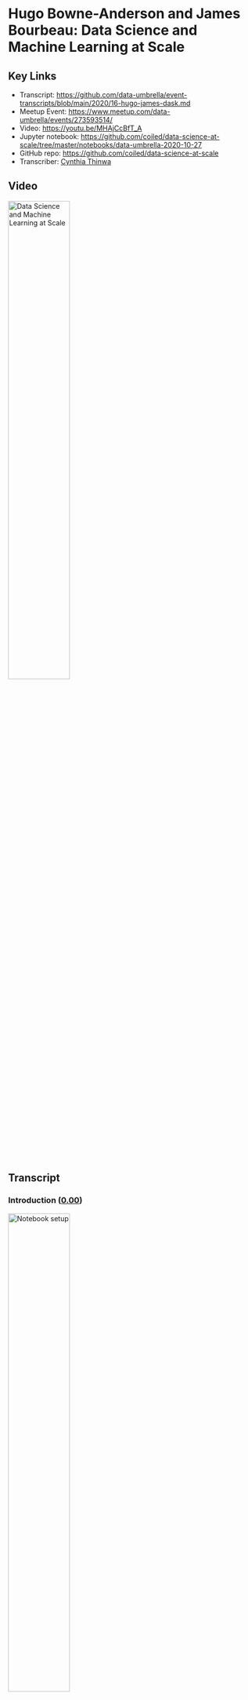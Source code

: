 # Hugo Bowne-Anderson and James Bourbeau:  Data Science and Machine Learning at Scale

## Key Links
- Transcript:  https://github.com/data-umbrella/event-transcripts/blob/main/2020/16-hugo-james-dask.md
- Meetup Event:  https://www.meetup.com/data-umbrella/events/273593514/
- Video:   https://youtu.be/MHAjCcBfT_A
- Jupyter notebook:  https://github.com/coiled/data-science-at-scale/tree/master/notebooks/data-umbrella-2020-10-27
- GitHub repo:  https://github.com/coiled/data-science-at-scale
- Transcriber:  <a href='https://github.com/'>Cynthia Thinwa</a>

## Video

<a href="http://www.youtube.com/watch?feature=player_embedded&v=MHAjCcBfT_A" target="_blank">
  <img src="http://img.youtube.com/vi/MHAjCcBfT_A/0.jpg"
       alt="Data Science and Machine Learning at Scale" width="50%" /></a>

## Transcript

### Introduction (<a href='https://youtu.be/MHAjCcBfT_A'>0.00</a>)

<a href="https://youtu.be/MHAjCcBfT_A?t=1">
  <img src="https://github.com/CeeThinwa/event-transcripts/blob/patch-1/images/v16/v16t0.00.JPG"
       alt="Notebook setup" width="50%" /></a>

**Reshama**:

Okay - hello and welcome to Data Umbrella's webinar for October; so I'm just going to go over the agenda, I'm going to do a brief introduction then there will be the workshop by Hugo and James and you can ask questions along the way in the chat or - actually the best place to ask questions is the Q&A and there's an option to upvote as well. So yeah; asking the Q&A - if you happen to post it on the chat by mistake I can also transfer it over to Q&A so that would be fine too and this webinar is being recorded.

Briefly about me: I am a statistician and data scientist and I am the founder of Data Umbrella; I am on a lot of platforms as @reshamas so feel free to follow me on Twitter and LinkedIn. We have a code of conduct; we're dedicated to providing a harassment-free experience for everyone; thank you for helping to make this a welcoming, friendly professional community for all and this code of conduct applies to the chat as well. So our mission is to provide an inclusive community for underrepresented persons in data science and we are an all-volunteer-run organization.

You can support Data Umbrella by doing the following things: you can follow our code of conduct and keep our community a place where everybody wants to keep coming to, you can donate to our open collective and that helps to pay meet-up dues and other operational costs and you can check out this link here on GitHub - we have this new initiative where all the videos are being transcribed and... so it's to make them more accessible - so we take the YouTube videos and we put the raw there and so we've had a number of volunteers help us transcribe it; so feel free to check out this link and maybe if you do this video, maybe the two speakers will follow you on Twitter; I can't promise anything but it's possible.

Data Umbrella has a job board and it's at jobs.dataumbrella.org and once this gets started I'll put some links in the chat. The job that we are highlighting today is the machine learning engineer job by Development Seed and Development Seed is based in Washington DC and Lisbon, Portugal and they do - I'm going to go to the next slide - what they do is they're doing social good work and so they're doing for instance, mapping elections from Afghanistan to the U.S, analyzing public health and economic data from Palestine to Illinois and leading the strategy and development behind data for World Bank and some other organizations and I will share a link to their job posting in the chat as well as soon as I finish this brief introduction.

Check out our website for resources - there's a lot of resources on learning Python and R, also for contributing to open source, also for guides on accessibility and responsibility and allyship. We have a monthly newsletter that goes out towards the end of the month and it has information on our upcoming events - we have two great events coming up in November and December on open source so subscribe to our newsletter to be in the know. We are on all social media platforms as Data Umbrella; Meetup is the best place to join to find out about upcoming events, our website has resources, follow us on Twitter, we also share a lot of information on LinkedIn, and if you want to subscribe to our YouTube channel we record all of our talks and post them there within about a week of the talk so it's a good way to get information.

Okay and now we are ready to get started. So I will hand it over to - put myself on mute - and I will hand it over to Hugo and James and let you take over.

**Hugo:**

Thank you all for joining I just want to thank Reshama, Christina and and everyone else who tire - all the tireless effort that - that goes into putting these meet-ups and these online sessions together. I think one thing I want to say is actually the last in-person workshop I gave - either at the end of February or early March was Data Umbrella's inaugural tutorial and meetup if I recall correctly - on Bayesian thinking and hacker statistics and simulation and that type of stuff, so it's just wonderful to be back particularly with my colleague and friend James. We're building really cool distributed data science products at Coiled - we'll say a bit about that but we'll do some introductions in a bit.

### How to access and set up notebooks used in the webinar (<a href='https://youtu.be/MHAjCcBfT_A?t=300'>05:00</a>)

<a href="https://youtu.be/MHAjCcBfT_A?t=300">
  <img src="https://github.com/CeeThinwa/event-transcripts/blob/patch-1/images/v16/v16t05.00.JPG"
       alt="Notebook setup" width="50%" /></a>
       
**Hugo:**

I just wanted to get you all accustomed to - it was February, thank you Reshama. We're working with Jupyter notebooks in a GitHub repository - the repository is pinned to the top of the chat. This is what it looks like (scrolling down the repository homepage) - these are all the files; this is the file system.

Now we use something called Binder which is a project, out of and related to Project - Project Jupyter which provides infrastructure to run notebooks without any local installs. So there are two ways you can you can code along on this tutorial; the first is - and i won't get you to do this yet - is to launch Binder. The reason I won't get you to do that yet is because once you launch it we have 10 minutes to start coding or the Binder session times out - I've been burnt by that before, actually several times - I'm surprised I even remembered it this time. The other thing you can do is install everything locally by cloning the repository, downloading Anaconda, creating a Conda environment - if you haven't done that, I suggest you do not do that now - and you launch - launch the Binder. James is going to start by telling us a few things about about Dask and distributed computing in general.

My question for you James is: if we get people to launch this now, will we get to execute a cell - code cell in 10 minutes?

**James:**

I would... let's hold off for now maybe..

**Hugo:**

Yep.

**James:**

Maybe I'll indicate when we should launch Binder.

**Hugo:**

Okay, fantastic.

**James:**

Cool um and just for reference -

**Hugo:**

So -

**James:**

What I'm looking at right now is the GitHub repository on your browser...

**Hugo:**

Yes.

**James:**

Okay.

**Hugo:**
Exactly. So I will not launch Binder now - I will not get you to now... I've - I'm doing this locally... (highlights notebook located in `localhost` onscreen) and we see that I'm in notebook zero, and if you want to actually have a look at this notebook before launching Binder, it's in the (highlights notebook location in GitHub onscreen) *Notebooks Data Umbrella...* subdirectory  (clicks notebook location in GitHub onscreen) and it's (highlights notebook location in GitHub onscreen) notebook zero and we're going to hopefully make it through the overview then (highlights notebook location in GitHub onscreen) chatting about Dask - Dask *delayed* and - and (highlights notebook location onscreen) *dataframe* and (highlights notebook location onscreen) *machine learning*.

Great so we have... Hashim has said you could open in VS Code as well; you could - I mean, that would require all your local installs and that type of stuff as well but we're to introduce me and James; we work at Coiled where we build products for distributed computing infrastructure. As we'll see one of the big problems with like bursting to the cloud is all the like Kubernetes, AWS, Docker stuff, so we build a one-click host of deployments for Dask but for data science and machine learning in general. James maintains Dask along with Matt - Matt Rocklin who created Dask with a team - people who were working with Continuum, Anaconda at the time - and James is a software engineer at Coiled and I run Data science evangelism, Marketing, work on a bunch of product stuff as well, wear a bunch of different hats occasionally; there are many ways to think about distributed compute and how to do it in Python. We're going to present - hey James, you're muted -

**James:**

I'm taking it I went away based on what I see in the chat...

**Hugo:**

You did, you did but now we're back; I've introduced you, I've introduced me, I've mentioned that there are many ways to do distributed compute in the Python ecosystem and we'll be
chatting about one called Dask and maybe I'll pass to you in a second but I'll say one thing that I really like about - my background isn't in distributed compute my background's in
Pythonic data science. When thinking about bursting to larger data sets and larger models, there are a variety of options. The thing that took me, attracted me to Dask - originally.
I saw Cameron's note  "The ghosts in the machine aren't playing nice tonight I think that ain't that the truth" - is that Dask plays so nicely with the entire Py data ecosystem so as we'll see if you want to write Dask code for dataframes - Dask DataFrames - it really mimics your Pandas code; same with Numpy, same with Scikit-learn - okay? And the other thing is Dask essentially runs the Python code under the hood so your mental model of what's happening is - actually corresponds to the code being executed. Okay.. now I'd like to pass over to James but it looks like he's disappeared again -

**James:**

I'm still here if you can hear me, I've just turned my camera off.

**Hugo:**

Oh yeah! Okay great.

**James:**

I'm gonna turn my camera... hopefully that will help, yeah -

**Hugo:**

And I might do, do the same for bandwidth, bandwidth issues so if you want to jump in and talk about Dask at a high level, I'm sharing my screen and we can scroll through (scrolls through notebook located at `localhost`).

### An overview of Dask (<a href='https://youtu.be/MHAjCcBfT_A?t=590'>09:50</a>)

<a href="https://youtu.be/MHAjCcBfT_A?t=590">
  <img src="https://github.com/CeeThinwa/event-transcripts/blob/patch-1/images/v16/v16t09.50.JPG"
       alt="Notebook setup" width="50%" /></a>

**James:**

Yeah that sounds great. So that's sort of - a nutshell - you can think of it as being composed of two main... well, components.

<a href="https://youtu.be/MHAjCcBfT_A?t=610">
  <img src="https://github.com/CeeThinwa/event-transcripts/blob/patch-1/images/v16/v16t10.10.JPG"
       alt="Dask components" width="50%" /></a>

The first we call collections; these are the user interfaces that you use to actually construct a computation you would like to compute in parallel or on distributed hardware. There are a few different interfaces that Dask implements... for instance, there's Dask Array for doing nd array computations, there's Dask DataFrame for working with tabular data... you can think of those as like - Dask Array as a parallel version of Numpy, Dask DataFrame as a parallel version of Pandas and so on. There are also a couple other interfaces that we'll be talking about; Dask delayed for instance - we'll talk about that today - we'll also talk about the Futures API; those are sort of for lower level custom algorithms, in sort of paralyzing existing - existing code. The main takeaway is that there are several sort of familiar APIs that Dask implements and that we'll use today to actually construct your computation. So that's the first part of Dask - it is these Dask collections - you then take these collections, set up your steps for your computation and then pass them off to the second component which are Dask schedulers and these will actually go through and execute your computation potentially in parallel. There are two flavors of schedulers that Dask offers. The first - is a - are called single machine schedulers and these just take advantage of your local hardware they will spin up a a local thread or process pool and start submitting tasks in your computation to to be executed in parallel either on multiple threads or multiple processes. There's also a distributed scheduler - or maybe a better term for... would actually be called the advanced scheduler because it works well on a single machine but it also scales out to multiple machines, so for instance as you'll see later we will actually spin up a  distributed scheduler that has workers on remote machines on AWS so you can actually scale out beyond your local resources like say what's on your laptop.

(Scrolls through notebook located at `localhost`) Kind of scrolling down then to the image of the cluster we can see the main components of the distributed scheduler -

**Hugo:**

And James, I might get people to spin up the Binder now because we're going to execute codes-

**James:**

Yeah... now is a good point. Yep -

**Hugo:**

So just - here's a quick break point before you know... a teaser for schedulers and what's happening there. I'll ask you to - in the repository there's also the link to the binder; click on launch binder (right-clicks the link), i'm going to open it in a new tab and what this will create is an environment in which you can just execute the code in - in the notebooks okay... (displays the opened tab at *mybinder.org* where `coiled/data-science-at-scale/master` repository is loading) so hopefully by the time we've gotten - gone through this section, this will be ready to start executing code. So if everyone wants to do that - to code along... otherwise just watch - or if you're running things locally, also cool; thanks James.

#### An illustration of a distributed scheduler (<a href='https://youtu.be/MHAjCcBfT_A?t=780'>13:00</a>)

<a href="https://youtu.be/MHAjCcBfT_A?t=780">
  <img src="https://github.com/CeeThinwa/event-transcripts/blob/patch-1/images/v16/v16t13.04.JPG"
       alt="Scheduler" width="50%" /></a>

**James:**

Yeah, yeah no problem, thank you. So - so yeah, looking at the image for the distributed scheduler; we're not gonna have time to go into the... a lot of detail about the distributed scheduler in this workshop so - but we do want to provide at least a high level overview of the, the different parts and components of the distributed scheduler.

So the first part I want to talk about is in the diagram what's labeled as a client. So this is the user facing entry point to a cluster; so um wherever you are running your python session... that could be in a jupiter lab session - like we are here, that could be in a python script somewhere... you will create and instantiate a client object that connects to the second component which is the Dask scheduler.

So each Dask cluster has a single scheduler in it that sort of keeps track of all of the state - for all of the - the state of your cluster and all the tasks you'd like to compute; so from your client you might start submitting tasks to the cluster... the scheduler will receive those tasks and compute things like all the dependencies needed for that task like say you're implementing - you say you want to compute Task C, but that actually requires first you have to compute Task B and Task A - like there are some dependency structures there; it'll compute those dependencies as well as keep track of them. It'll also communicate with all the workers to understand what worker is working on which task and as space frees up on the workers it will start farming out new tasks to compute to the workers.

So in this particular diagram there are three Dask distributed workers here; however, you can have as you can have thousands of workers if you'd like. So the workers are the things that actually compute the tasks. They also store the results of your tasks and then serve them back to you in the client. The scheduler basically manages all the state needed to perform the computations and you submit tasks from the client. So that's sort of a quick whirlwind tour of the different components for the distributed scheduler and at this point I think it'd be great to actually see - see some of this in action... Hugo, would you like to take over?

### Dask in action (<a href='https://youtu.be/MHAjCcBfT_A?t=915'>15:14</a>)

<a href="https://youtu.be/MHAjCcBfT_A?t=915">
  <img src="https://github.com/CeeThinwa/event-transcripts/blob/patch-1/images/v16/v16t15.23.JPG"
       alt="Dask in action" width="50%" /></a>

**Hugo:**

Absolutely. Thank you for that wonderful introduction to Dask and and the schedulers in particular and we are going to see that with Dask in action. I'll just note that this tab in which I launched the binder, is up and running - if you're going to execute code here, click on *notebooks*, click on *data umbrella* and then go to the *overview* notebook and you can drag around (drags one of the three dashboards displayed). We'll see the utility of these - these dashboards in a second but you can, you know drag your stuff around to - to make - you know, however you want to - want to structure it and then you can execute code in here. I'm not going to do that,  I'm going to do this locally at the moment (opens notebook at `localhost`); but just to see Dask in action to begin with, I'm going to - I'm actually going to restart kernel and clear my outputs - so I'm going to import from Dask distributed, the client, the - sorry the other thing I wanted to mention is we made a decision around content for this. We do have a notebook that we - we love to teach on schedulers but we decided to switch it out for machine learning for this workshop in particular; we are teaching a similar although distinct workshop at Py Data Global so we may see some of you there in which we'll be going more in depth into schedulers as well, so if you want to check that out definitely do so. We instantiate the client which as James mentioned is kind of what we work with as the user to submit our code. So that will take - take a few seconds... okay it's got a port in use so it's going - going elsewhere. What I'll just first get you to notice is that it tells us where our dashboard is - and we'll see those tools in a second - tells us about our cluster that we have four workers, eight cores, between eight and nine gigs(gigabytes) of - of RAM... okay?

Now this is something I really love about Dask, all the diagnostic tools - if I click on the little Dask thing here (clicks on the Dask icon in the leftmost panel) and (navigates to the binder) we've modified the binder so that - that exists there as well. We can see (clicks on the Dask icon) - i'll hit search (clicks on search icon within the pop-up menu from the Dask icon) and it should - (search result displays the same port as the port that is the output from the scheduler on the notebook) that now corresponds to the - the scheduler. Now i want to look at the task stream (clicks on the `TASK STREAM` button within the pop-up menu from the Dask icon, placing the Dask Task Stream dashboard to the right) which will tell us in real time what's happening; i also want to look at the (clicks on the `CLUSTER MAP` button within the pop-up menu from the Dask icon, placing the Dask Cluster Map dashboard just below the Dask Task Stream dashboard that is positioned to the right) cluster map. So we see here - this is already really cool - we've got all of our workers around here (moves cursor around a small dashboard below the Dask icon pop-up menu) and our scheduler - scheduler there and when we start doing some compute we'll actually see information flowing between these... and the other thing maybe... I'll yeah... I'll include a little progress (clicks on the `PROGRESS` button within the pop-up menu from the Dask icon, placing the Dask Progress dashboard to the right of the Dask Cluster Map dashboard) and that can be an alternate tab to... ask... I'm wondering perhaps I also want to include something about the workers (clicks on the `WORKERS` button within the pop-up menu from the Dask icon, placing the Dask Workers dashboard between the Dask Cluster Map and the Dask Progress dashboards).

Yeah, okay... great. So we've got a bunch of stuff that's - that's pretty interesting there and so the next thing I'm going to do... we've got a little utility file (highlights code cell containing `%run prep.py -d flights`) which downloads some of the data and this is - what it does is if you're in Binder it downloads a subset of the data; if you're anywhere else it downloads a larger set. For this particular example we're dealing with a small data set - you see the utility of Dask and distributed compute when it generalizes to larger data sets, but for pedagogical purposes we're going to sit with a smaller data set so that we can actually run - run the code: there's a trade-off there. So actually, that was already downloaded it seems but you should all see it download... I'm actually going to run that in the binder just to - you should start seeing `Downloading nyc flights dataset... done`, `Extracting`... `Creating json data` etc. Okay now what we're going to do is we're going to read in this data as a Dask DataFrame - and what I want you to notice is that it - really, the Dask code mimics Pandas code,  so instead of `pd.read_csv()` we've got `dd.read_csv()`. We've got, you know, this is the file path - the first argument; we're doing some parse date, setting some data types... okay? We've got a little  wild card regular expression there to - to join - to do a bunch of them... and then we're performing a `groupby`... okay? So we're grouping by the origin of these flights - flight data, we're looking at the the mean departure delay group(ed) by origin... the - the one difference i want to make clear is that in Dask we need a `.compute()` method; that's because Dask performs lazy computation - it won't actually do anything, because you don't want it to do anything on really large data sets until you explicitly tell it - tell it to compute.

So i'm going to execute this now (runs code cell) and we should see some information transfer between the scheduler and the workers and we should see tasks starting - starting to be done, okay? So moment of truth... fantastic (code cell displays output, the clusters show lines moving among them, the task stream creates a sort of bar graph and the code cell stops running) so we call this a pew pew plot because we see pew! pew! pew! We saw a bunch of data transfer happening between them (the clusters)... these are all our calls and we can see tasks happening... it tells us what tasks there are. We can see that most of the time was spent reading reading CSVs (highlights `read csv` in task graph), then we have some groupbys on chunks and - and that type of stuff (highlights task in task graph). So that's a really nice diagnostic tool to see what most of your work is - is actually doing under Dask Workers you can see memory used, `CPU use`, more fine-grained examples there. So I - I'd love to know if, in the Q&A, I'm going to ask... Were you able to execute this code?... and if you were in Binder just a thumb up, a vote would be - no - would be fantastic; much appreciated.

So as we've mentioned I just wanted to say a few things about tutorial goals: the goal is to cover the basics of Dask and distributed compute; we'd love for you to walk away with an understanding of when to use it, when to not, what it has to offer; we're going to be covering the basics of Dask Delayed, which, although not immediately applicable to data science, provides a wonderful framework for thinking about Dask - how Dask works and understanding how it works under the hood; then we're going to go into Dask DataFrames and then machine learning hopefully. Due to the technical considerations with... we've got less time than - than we thought we would but we'll definitely do the best we can. We may have less time to do exercises - so we've had two people who were able to execute this code... if you - if you tried to execute it in Binder and were not able to, perhaps post that in the Q&A - but we also have several exercises and I'd like you to take a minute just to do this exercise. The i- I'm not asking you to do this because i want to know if you're able to print     `hello world` i'm essentially asking you to do it so you get a sense of how these exercises work. So if you can take 30 seconds to print `hello world` then we'll - we'll move on after that, so just take 30 seconds now - and it seems like we have a few more people who were able to execute code which - which was great... okay, fantastic. So you will put your solution there for some reason I have an extra cell here so i'm just going to clip that (deletes blank code cell) and to see a solution uh i'll just get you to execute this cell (highlights a code cell containing `%load solutions/overview.py`) and it provides the solution and then we can execute it and compare it to the the output of what you had, okay? 'Hello world.'

### Working directly from the cloud with Coiled (<a href='https://youtu.be/MHAjCcBfT_A?t=1401'>23:21</a>)

<a href="https://youtu.be/MHAjCcBfT_A?t=1401">
  <img src="https://github.com/CeeThinwa/event-transcripts/blob/patch-1/images/v16/v16t23.23.JPG"
       alt="Working with Coiled" width="50%" /></a>

**Hugo:**

So as as we saw, I've done all this locally, you may have done it on Binder... there is an option to work directly from the cloud and I'll - I'll take you through this - there are many ways to do this. As I mentioned we're working on one way with Coiled and I'll explain the rationale behind that in - in a second but I'll show you how easy it is to get a cluster up and running on - on AWS without even interacting with AWS for free, for example; you can follow along by signing into Coiled cloud. To be clear, this is not a necessity and it does involve you signing up to our product, so i just wanted to be absolutely transparent about that; it does not involve any credit card information or anything along those lines and in my opinion it does give a really nice example of how to run stuff on the cloud. To do so you can sign in at <a href='https://cloud.coiled.io/'>cloud.coiled.io</a> you can also `pip install coiled` and then do authentication; you can also spin up this - this hosted Coiled notebook (clicks <a href='https://cloud.coiled.io/jobs/coiled/quickstart'>link</a> on notebook), so I'm going to spin that up now and I'm going to post that here... actually yep, I'm gonna post that in the chat if you - let me get this right - if you've - if you've never logged in to Coiled before it'll ask you to sign up using Gmail or GitHub so feel free to do that if you'd like; if not that's also also cool, but I just wanted to be explicit uh about that.

The reason I want to do this is to show how Dask can be leveraged to do work on really large data sets; so you will recall that i had between eight and nine gigs of RAM on my local system - oh wow Anthony says, "On iPad, unable to execute on Binder," incredible... I don't have a strong sense of how Binder works on iPad; I do know that I was able to - to check - to use a binder on my iPhone several years ago on my way to Scipy doing code review for someone - for Eric Maher i think, for what that - that's worth... but back to this, we have this NYC taxi dataset which is over 10 gigs - it won't even - I can't even store that in local memory - I don't have enough RAM to store that. So we do need, either to do it locally in an out of core mode of some sort or we can we can burst to the cloud - and we're actually going to burst to the cloud using - using coiled; so the notebook is running here (navigates to the Coiled page) for me and - but - I'm actually gonna do it from my local - local notebook (navigates to JupyterLab loading the notebook hosted in Coiled) but you'll see... and once again feel free to code along here... it's spinning up a notebook and James who is - is my co-instructor here is to be - I'm, I'm so grateful all the work is done on our notebooks in Coiled - you can launch the cluster here and then analyze the entire... over 10 gigs of data there... I'm going to do it here (navigates to the notebbok in `localhost`).

So to do that, I import Coiled and then I import the Dask distributed stuff (highlights code cell) and then I can create my own software environment (highlights next code cell), cluster configuration (highlights next code cell) - I'm not going to do that because the standard Coiled cluster configuration software environment (highlights next code cell) works. Now i'm going to spin up a cluster (highlights and runs next code cell) and instantiate a client.

Now because we're spinning up a cluster in - in the cloud, it'll take - it'll take - a minute - a minute or two... enough time to make a cup of coffee but it's also enough time for me to just talk a bit about why this is important and there are a lot of a lot of good - good people working on - on similar things... but part of the motivation here is that if you want to... you don't always want to do distributed data science, okay? First I'd ask you to look at - instead of using Dask, if you can optimize your Pandas code, right? Second I'd ask, if you've got big datasets - it's a good question - do you actually need all the data? So I would - if you're doing machine learning, plot your learning curve; see how accurate... see how your accuracy or whatever your metric of interest is improves as you increase the amount of data - right? - and if it plateaus before you get to a large data size then you may as well, most of the time, use your small data; see if sub-sampling can actually give you the results you need. See if you can get a bigger, bigger - access to a bigger machine so you don't have to burst to the cloud; but after all these things if you do need to burst - burst to the cloud, until recently you've had to get an AWS account, you've had to, you know, set up containers with Docker and/or Kubernetes and do all of these kind of - I suppose - DevOpsy software engineering foo stuff which, which if you're into that I - I absolutely encourage you - encourage you to do that... but a lot of working data scientists aren't paid to do that and don't necessarily want to. So that's something we're working on, is thinking about these kind of one-click hosted deployments so you don't have to do all of that; having said that I very much encourage you to try doing that stuff if - if you're interested.

We'll see that the - the cluster has just been created and what I'm going to do, we see that - oh I'm sorry, I've done something funny here... I'm - I'm referencing the previous client, aren't I James?

**James:**

Yeah it looks like you should go ahead and connect a new client to the Coiled cluster -

**Hugo:**

and... 

**James:**

making sure not to re-execute the cluster creation because -

**Hugo:**

Yeah, exactly. So, would that be... how would I... what's the call here?

**James:**

I would just open up a new cell and say `client = Client` and then pass in the cluster, like `(cluster)` (typing the code `client = Client(cluster)` in a new cell)... yeah -

**Hugo:**

Great... okay, fantastic - and what we're seeing is a slight version... this (highlights code cell output) - we don't need to worry about this; this is essentially saying that
the environment on the cloud mis- is there's a slight mismatch with my, with my local environment; we're fine with that. I'm going to look here - for a certain reason the - the dashboard isn't quite working here at the moment. James would you suggest i just click on this and open a new

**James:**

Yeah... click on the ecs dashboard link (in the code output)

**Hugo:**

Oh yes, fantastic... so... yep, there's some bug with the local dashboards that we're - we're currently - currently working on but what we'll see now... just a sec, I'm going to remove all of this (closes all previously opened dashboards and the Dask icon popup menu) - we'll see now that I have access to 10 workers, I have access to 40 cores and I have access to over 170 gigs of memory (resizes window containing notebook on `localhost` to show Dask dashboards at the ecs link mentioned earlier lying to the right)... okay, so now I'm actually going to import this data set (highlights and runs code cell in notebook on `localhost`) and it's the entire year of data from 2019, and we'll start seeing on - on the diagnostics all the, all the processing happening, okay? So... actually, not yet because we haven't called compute (i.e. added `.compute()` to the `dd.read_csv()` function)... okay, so it's done this lazily, we've imported it - it shows kind of like Pandas when you show a dataframe, the column names and data types - but it doesn't show the data because we haven't loaded it yet; it does tell you how many partitions it is. So essentially - and we'll see this soon - Dask DataFrames correspond to collections of Pandas DataFrames so there are really 127 Pandas DataFrames underlying this Dask DataFrame.

So now i'm going to do the compute - well I'm going to set myself up for the computation to do a group by passenger count and look at the mean tip (runs code cell) - now that took a very small amount of time; we see the ipython magic timing there because we haven't computed it - now we're actually going to compute (runs next code cell) - and James if you'll see in the chat, Eliana said her Coil-Coiled authentication failed; I don't know if you're able to to help with that but if you are, that would be great... and it may be difficult to debug in - but look; as we see, we have the task stream now and we see how many - you know we've got 40 cores working together, we saw the processing, we saw the bytes stored - it's over 10 gigs as I said - and we see we were able to do our basic analytics. We were able to do it on a 10 plus gig dataset in - in 21.3 seconds which is pretty - pretty exceptional. If any - any code-based issues come up and they're correlated in particular... so if you have questions about the code execution please ask in the Q&A not in the chat because others cannot vote it and I will definitively prioritize questions on technical stuff particularly ones that up- that are upvoted; but yeah, I totally agree thanks - thanks very much.

### Working with Dask DataFrames (<a href='https://youtu.be/MHAjCcBfT_A?t=1963'>32:43</a>)

<a href="https://youtu.be/MHAjCcBfT_A?t=1963">
  <img src="https://github.com/CeeThinwa/event-transcripts/blob/patch-1/images/v16/v16t32.49.JPG"
       alt="Working with Coiled" width="50%" /></a>

**Hugo:**
So yeah... let's jump into - into Dask DataFrames (opens notebook two at `localhost`). So of course we write here that in the last exercise we used Dask Delayed to parallelize loading multiple csv files into a Pandas DataFrame. We're not - we - we haven't done that but you can definitely go through and have a look at that - but I think perhaps even more immediately relevant for a data science crowd and an analytics crowd is - which is what I see here from the reasons people - people have joined - is jumping into Dask DataFrames, and as I said before a Dask dataframe really feels like a Pandas dataframe, but internally it's composed of many different - different dataframes. This is one - one way to think about it, that we have all these Pandas dataframes and the collection of them is a Dask dataframe - and as we saw before they're partitioned. We saw when we loaded the taxi dataset in the Dask dataframe was 127 partitions right? Where each partition was a normal Panda - Pandas dataframe and they can live on disk as they did, early in the first example - Dask in action - or they can live on other machines as when I spun up a coiled cluster and and did it on - on AWS.

Something I love about Dask's dataframes - I mean I rant about this all the time - it's how... it's the Pandas API and - and Matt -Matt Rocklin actually has a post on - on the blog called "A brief history of Dask" in which he talks about the technical goals of Dask but also talks about a social goal of Dask which in Matt's words is to "invent nothing"; he wanted and the team wanted the Dask API to be as comfortable and familiar for users as possible and that's something  really appreciate about it.

So we see we have element - *elementwise operations*, we have the - our favorite - *row-wise selections*, we have *loc*, we have the *common aggregations*, we saw *groupby*s before, we have *is in*s, we have *datetime string accessors*. Oh James! We forgot to - I forgot to edit this and I -it should be *groupby* - I don't know what - what a *froupby* is but that's something... we'll make sure the next iteration to - to get it right; at least we've got it right there and in the code but have a look at the Dask dataframe API docs to check out what's happening and a lot of the time Dask dataframes can serve as drop in replacements for Pandas dataframes. The one thing that I just want to make clear as I did before, is that you need to call `compute()` because of the lazy - lazy compute property of Dask. So this is wonderful to talk about when to use Dask dataframes. So if your data fits in memory use Pandas; if your data fits in memory and your code doesn't run super quickly I wouldn't go to Dask, I'd try to - I'd do my best to optimize my Pandas code before trying to get gains - gains and efficiency; but Dask itself becomes useful when the dataset you want to analyze is larger than your machine's RAM, where you normally run into memory errors and that's what we saw with the taxicab example. The other example that we'll see when we get to machine learning is you can do machine learning on a small dataset that fits in memory but if you're building big models or training over like a lot of different hyperparameters or different types of models, you can you can parallelize that using - using Dask. So there is, you know - you want to use Dask perhaps in the big data or medium to big data limit as we see here, or in the medium to big model limit where training, for example, takes and takes a lot of time, okay?

So without further ado let's get started with Dask dataframes; (highlights a code cell) you likely ran this preparation file to get the data in the previous notebook but if you didn't execute that... now we're going to (highlights a code cell) get our file names by doing - doing a few joins and we see our file is a string `data/nycflights/*` - to access all of them - `.csv` and we're going to import our Dask dust.dataframe and read in (highlights a code cell) our dataframe, parsing some dates, setting some - setting some data types, okay? I'll execute that (runs all cells above together with the current cell) we'll see we have 10 partitions... as we noted before, if this was a Pandas dataframe we'd see a bunch of entries here; we don't, we see only the column names and the data types of the columns and the reason is, as we've said it explicitly here, is the representation of the dataframe object contains no data, it's done - Dask has done enough work to read the start of the file so that we know a bit about it, some of the important stuff and then infer the column types and column names and data types, okay?... but we don't - once again we don't - let's say we've got 100 gigs of data, we don't want to like do this call and suddenly it's reading all that stuff in and doing a whole bunch of compute until we explicitly tell it to, okay? (Highlights a code cell) Now this is really cool... if you know a bit of Pandas you'll know that you can there's an attribute `columns` which (runs code cell) prints out - it's well... it's actually the columns form an index, right?... the pandas index object - and we get the - we get the column names there... cool! Pandas in Dask form. (Highlights a code cell) We can check out the data types as well as we would in Pandas we see we've got some *int*s for the day of the week, we've got some *float*s for departure time, - maybe we'd actually prefer that to be, you know, a date time at some point - we've got some objects which generally are the most general o-objects so generally strings... so that's all Pandas-y type stuff. In addition Dask dataframes have an attribute, `npartitions`  (highlights a code cell) which tells us the number of partitions and we saw before that that's 10, so i'd expect to see 10 here... (runs code cell) Hey, look at that.

um now this is something that
um we talk about a lot in the
delayed notebook is really the task
graph
and i don't want to say too much about
that but really it's a
visual schematic of of the order in
which different types of compute happen
okay um and so the task graph for
read csv tells us what happens when we
call compute
and essentially it reads csv um
10 ten times zero indexed of course
because python
um it reads csv uh ten different times
into these ten different pandas pandas
data frames
and if there were group buys or stuff
after that we'd see them happen in
in the in the graph there and we may see
an example of this in a second
um so once again as with pandas
um we're going to view the the head of
the data frame
great and we see a bunch of stuff um
you know we we see the first first five
rows um
i'm actually also gonna gonna have a
look at the
the tail the final five rows that may
take longer um
because it's accessing the the final i
um
i there's a joke and it may not even be
a joke how much
um data analytics is actually biased by
people looking at the first five rows
before actually
you know interrogating the data uh more
more seriously um so how would all of
our results look different
if um if our files were ordered in
in a different way that's another
conversation for a more philosophical
conversation for another time
um so now i want to show you some
computations
with uh dark data frames okay so
since dash data frames implement a
pandas like api
um we can just write our familiar pandas
codes so
i want to look at the column um
uh departure delay and look at the
maximum of that column
i'm going to call that max delay so you
can see we're selecting the column
and then applying the max method as we
would with pandas oh what happened there
gives us some uh da scala
series um and
what's happened is we haven't called
compute right so it hasn't actually done
the compute yet um
we're going to do compute but first
we're going to visualize the task graph
like we did
here and let's try to reason what the
task graph would look like right so
the task graph first it's going to read
in
all of these things and then
it'll probably perform this selector
on each of these
different pandas data frames comprising
the dash data frame
and then it will compute the max of each
of those and then do a max on all those
maxes
i think that's what i would assume is
happening here
great so that's what we're what we're
doing we're reading this so we read the
first
um perform the first read csv get this
das data frame
um get item i think is that selection
then we're taking the max
we're doing the same for all of them
then we take all of these max's
and aggregate them and then take the max
of that okay so that
that's essentially what's happening when
i call compute which i'm going to do
now
moment of truth okay
so uh that took around eight seconds and
it tells us the max
and i i'm sorry let's let's just get
out some of our dashboards up
as well um
huh i think in this notebook we are
using the single machine scheduler hugo
so i don't think there is a dashboard to
be seen exactly
yeah thank you for that that that catch
james um
great um is even better
um uh james we have a question around
using dark for
um reinforcement learning can you
can you speak to that um yeah so
uh it depends on this i mean yeah short
answer
yes you can use gas to train
reinforcement learning models
um so there's a package that hugo will
talk about called desk ml that we'll see
in the next notebook uh for distributing
machine learning
um that paralyzes and and distributes
um some existing models uh using desks
so for instance things like
random forces forest inside kit learn
um so so yes you can use das to uh
uh do distributed training for models
i'm not actually sure if gaskml
implements
any reinforcement learning models in
particular
um but that is certainly something that
that can be done
yeah and i'll i'll build on that by
saying we are about to jump into machine
learning
um i don't think as james said i don't
think
there's reinforcement learning um
explicitly that
that one can do um but um you of course
can use the das
scheduler yourself to um you know to
distribute any reinforcement learning
stuff
you you have as well and that's actually
another another point to make that maybe
james can speak to a bit more is that um
the dark team of course built all of
these high-level collections and task
arrays and
dust data frames and were pleasantly
surprised when
you know maybe even up to half the
people using dust came in all like we
love all that but we're going to use
the scheduler for our own bespoke use
cases right
yeah exactly yeah the original intention
was to like make basically a num
like a parallel numpy so that was like
the desk array stuff like run
run numpy and parallel on your laptop um
and and yeah so in order to do that we
ended up
building a distributed scheduler um
which sort of does
arbitrary task uh computations so
not just things like uh you know
parallel numpy but
really whatever you'd like to throw at
it and uh it turns out that ended up
being really
useful for people um and so yeah now
people use that
um sort of on their own uh just using
the distributed scheduler to do
totally custom algorithms um in parallel
um
in addition to these like nice
collections like you saw hugo presents
the dash data frame um api is you know
the same as the panda's api so there is
this like familiar space you can use
things
like the high-level collections but you
can also run
uh whatever custom like hugo said
bespoke computations
you might have exactly and it's it's
been wonderful to see
so many people so many people do that
and the first thing
as we'll see here the first thing to
think about is if
if you're doing lifestyle compute if
there's anything you can you know
parallelize embarrassingly as they say
right so just
if you're doing a hyper parameter search
you just
run some on one worker and some on
the other and there there's no
interaction effect so you don't need to
worry about that as opposed to
if you're trying to do um
you know train on streaming data where
you may require it all
to happen on on on the same worker okay
um yeah so even think about trying to
compute the standard deviation of a
of a a univariate data set right um
in in that case um you can't just send
you can't just compute the standard
deviation on two workers and then
combine the result in some some way you
need to do something slightly slightly
more nuanced and slightly
slightly clever more clever um i mean
you still can actually in
in that case but you can't just do it as
naively as that
um but so now we're talking about
parallel and distributed machine
learning we have 20 minutes left so this
is kind of going to be a whirlwind tour
but um you know whirlwinds when safe uh
exciting and informative um i just want
to make clear the material in this
notebook is based on the open source
content from darsk's
tutorial repository as there's a bunch
of stuff we've shown you today
the reason we've done that is because
they did it so well so i just want to
give a shout out to all the das
contributors
okay so what we're going to do now is um
just break down machine learning scaling
problems into two categories
just review a bit of psychic learn in
passing um
solve a machine learning problem with
single michelle single michelle
um i don't know who she is but single
michelle wow
single machine and parallelism with
psychic learning job lib
then solve an l problem with an ml
problem with multiple machines and
parallelism using uh dark as well
and we won't have time to burst for the
cloud i don't think but you can also
play
play around with that okay so as i
mentioned before
when thinking about distributed compute
a lot of people do it when they have
large data they don't necessarily think
about the large model limit
um and this schematic kind of speaks to
that um
if you've got a small model that fits in
ram you don't need to think about
distributed compute
if your data size if your data is larger
than your ram
um so your computer's ram bound then you
want to start going to a distributed
setting or if your model is big and cpu
bound um such as like large-scale
hyper-parameter searches or like
ensembl blended models of like machine
learning algorithms
um whatever it is and then of course we
have the
you know big data big model uh limit
where um distributed computer desk is
incredibly handy as i'm sure
you could uh imagine okay and
that's really what i've what i've gone
through here
um a bird's-eye view of the strategies
we think about um
if it's in memory in the bottom left
quadrant just use scikit-learn or your
favorite ml library
um otherwise known as psychic learn um
for me anyway
um
i was going to make a note about xg
boost but i but i won't
um for large models
uh you can use joblib and your favorite
circuit learn estimator
for large data sets uh use our dark ml
estimators so we're gonna do a whirlwind
tour of psychic learn in
in five minutes we're going to load in
some data so we'll actually generate it
we'll import scikit-learn for our ml
algorithm create an estimator
and then check the accuracy of the model
okay so once again i'm actually going to
clear all outputs after restarting the
kernel
okay so this is a utility function of
psychic learn to create some data sets
so i'm going to make um
a classification data set with four
features and 10 000 samples and just
have a quick view
um of some of it um
so just a reminder on ml
um x is the samples matrix um the size
of x
is um the number of samples
uh in terms of rows number of features
as columns
um and then a feature or an attribute
is uh what we're trying to predict
essentially okay um so why um
is the predictor variable uh which we're
where
um which we're or the target variable
which we're trying to predict so let's
have a quick view
of why it's zeros and ones in in this
case
okay so um yep that's what i've said
here
why are the targets which are real
numbers for regression tasks or integers
for classification
or any other discrete sets of values um
no words about unsupervised learning at
the moment we're just going to support
we're going to
fit a support vector classifier for this
example
so let's just load the appropriate
scikit-learn
module we don't really need to discuss
what
support vector classifiers are at the
moment now this is one of the
very beautiful things about the
scikit-learn api
in terms of fitting the the model
we instantiate um a classifier and we
want to fit it
to the features with respect to the
target okay so the first argument is the
features second argument
is the target variable
so we've done that now i'm not going to
worry about inspecting the learn
features um i just want to see how
accurate it was okay and once we see how
accurate it was i'm not gonna do this
but then we can um make a prediction
right
using uh estimator dot predict on a new
a new data set
um so this estimator will tell us
so this score will tell us the accuracy
and essentially
that's the proportion or percentage
a fraction of um
the uh results that were that the
estimator got correct and we're doing
this on the training
data set we've just trained the model on
this so this is telling us
um the accuracy on the on the training
data set okay so it's 90
accurate on the training data set if you
dive into this a bit more you'll
recognize that
um if we we really want to know the
accuracy
on a holdout set or a test set
um and it should be probably a bit lower
because this is what we use to fit it
okay
but all that having been said i expect
um you know
if if this is all resonating with you it
means we can really move on to the
distributed stuff um um in in a second
um but the other thing that that's
important to note is that we've trained
it but
a lot of model a lot of estimators and
models have um hyper parameters that
affect the fit but you
that we need to specify up front um
instead of being learned during training
so
you know there's a c parameter here
there's a uh
are we using shrinking or not um so we
specify those
we didn't need to specify them because
there are default values but here we
specify them
okay and um
then we're going to um
look at the score now
okay this is amazing we've got 50
accuracy um
which is the worst score possible just
think about this if if you've got binary
classification task and you've got 40
accuracy then you just flip the labels
and that changes to 60 accuracy so it's
amazing that we've actually hit
50 accuracy we're to be congratulated on
that
um and what i want to note here is that
we have two sets of hyper parameters
we've used one's
created 90 actual model with 90 accuracy
another one one with 50 accuracy um
so we want to find the best hyper
parameters essentially and that's why
hyper parameter optimization
is is so important um there are several
ways to do hyper parameter optimization
one is called grid search uh cross
validation i won't talk about cross
validation
um it's essentially um a more robust
analogue of train test split where you
uh train on a subset of your data and
compute the accuracy on a test
on a holdout set or a test set um cross
validation is
a as i said a slightly more robust
analog of this
it's called grid search because we have
a grid of hyper parameters so
we have you know in this case we have a
hyper parameter c we have a hyper
parameter kernel
and we can imagine them in a in a grid
and we're performing
um we're checking out um the score
over all this gr over this entire grid
of hyper parameters okay
so to do that um i import grid search
csv
now i'm going to um
compute um the estimator over
over these train the estimator over over
this grid um
and as you see this is taking time now
okay
um and what i wanted to make clear and i
think should be becoming
clearer now is that if we have a large
hyper parameter
uh sweep we want to do on a small data
set das can be useful for that
okay because we can send some of the
parameters to
one worker some to another and they can
perform them um in parallel so that's
embarrassingly parallel because
you're you're doing the same work as you
would otherwise
um but sending it to a bunch of
different workers we saw that took 30
seconds which is in my realm of
comfort as a data scientist i'm happy to
wait 30 seconds
um if i had to wait much longer if this
grid was bigger
i'd start to get probably a bit
frustrated um
but we see that it computed um
it for c is equal to all combinations of
these
essentially okay um so that's really all
i wanted to say there um and then we can
see the best parameters
and the best score so the best score was
0.098 and it was c10 and the kernel um
rbf a radial basis function it doesn't
even matter what that is though
um for the purposes of this so we've got
10 minutes left we're going to
we're going to make it i can feel it i
have a good i have a good sense
um a good after the
i mean this demo is actually going
incredibly well given um the initial
technical hurdles so touchwood hugo um
okay so what we've done is we've really
segmented ml scaling problems into
two categories cpu bound and ram bound
um and i
i really i can't emphasize that enough
because i see so many people
like jumping in to use new cool
technologies um without
perhaps taking it being a bit mindful
and
intentional about it and reasoning about
when things are useful and and when not
um
i suppose the one point there is that
sure data science is a technical
discipline but there are a lot of other
aspects to it
um involving this type of reasoning
as well so we then carried out a typical
sklearn workflow for ml problems
um with small models and small data and
we reviewed hyper parameters and hyper
parameter
optimization um so in this section
um we'll see how job lib which is a set
of tools to provide lightweight
pipelining
um in python uh gives us parallelism on
our laptop and then we'll see how dark
ml can give us um awesome parallelism
uh on on clusters okay so essentially
um what i'm doing here is i'm doing
exactly the same as above
with a grid search but i'm using the
quark the keyword argument n
jobs which tells you how many tasks uh
to run in parallel
using the cause available on your local
workstation and specifying minus one
jobs
means the it just runs them the maximum
possible
okay so i'm going to execute that
great
so we should be done in a second feel
free to ask um any questions
in the chat oh alex
um has a great question in the q a does
das have
uh see a sequel and query optimizer
um i'm actually so excited that um
[Music]
and james maybe you can provide a couple
of links to this um
we're really excited to have seen dark
dust sql um
developments there uh recently um
so that's dark hyphen hyphen sql um
and we're actually we're working on some
some content and a blog post and maybe a
live live coding session
about that in in the near future um so
if anyone if you want updates from from
coyle feel free to go to our website and
sign up for our mailing list
and we'll let you know about all of this
type of stuff but the short answer is
yes alex and it's getting better and um
if james is able to post post a link
there that would be that would be
fantastic
um so we've done link in the chat
fantastic um
[Music]
and so we've we've seen how
we have um
[Music]
single machine parallelism here um using
the
um using the end jobs quark um and in
the final minutes
let's see multiple multi-machine
parallelism
with dusk okay um so
what i'm going to do is i'm going to
uh do my imports and create my
client incentive my client and check it
out
okay so once again i'm working locally
um i hit search and that'll
task is pretty smart in terms of like
knowing uh which which client i want to
check out
do the tasks stream
because it's my favorite i'll do the
cluster map otherwise known as the pew
pew map
um and then
i want some progress we all we all crave
progress don't we um
and
maybe my workers tab okay great so um
we've got that up and running now i'm
going to do a slightly uh
larger hyper parameter search okay um
so remember we had just a couple for c
a couple for kernel um we're going to do
more we have some for shrinking now i'm
actually
going to comment that out because i
don't know how long that's going to take
um if you're coding them on binder now
this may actually take
far far too long for you um but we'll
we'll see so i'll execute this code and
we should see
just sick no we shouldn't see any work
happening yet um
but what i'm doing here is
oh looks like okay my clusters back up
great
we're doing our grid search but we're
going to use um
dask as as the back end right and this
is a context manager where we're
asserting that um
and and we can just discuss the the
syntax there but it's not particularly
important currently i'm going to execute
this now
and
let's see
fantastic we'll see all this um data
transfer happening here we'll see our
tasks
um happening here we can see these big
batches of fit and score
fit um so fitting fitting the models
then finding um
how well they perform uh via this
k-fold cross validation
which is really cool
and
let's just yep we can see um
what's happening here we can see we
currently have 12 processing we've got
seven in memory and we have um
several more that we need to do uh our
desk workers we can see
us oh we can see our cpu usage
we can see how we can see cpu usage
across all the workers which is which is
pretty cool seeing that distribution
is uh is really nice whenever some form
of b swarm
plot if you have enough um would would
be useful there
or even um some form of cumulative
distribution function or something like
that
um not a histogram people okay um you
can go to my bayesian tutorial
um that i've taught here before to hear
me rave about um
the the horrors of histograms um
so we saw that talk a minute which is
great and we split it across
you know eight cores or whatever it is
and now we'll have a look
once again we get the same best
performer which is which is a sanity
check
um and that's pretty cool
i think um we have a we actually have a
few minutes left so i am gonna
just see if i can um
oh let me think
yeah i will see if i can burst burst to
the cloud and and
and do this um that will take uh a
minute
a minute or two to create the cluster
again um but while we're while we're
doing that i'm wondering if we have any
any questions um or if
anyone has any feedback on on this
workshop i very much welcome
welcome that um perhaps if there are any
final messages you'd
you'd like to say james while we're
spinning this up you can
you can let me know yeah sure i just
also first off wanted to say thanks
everyone for attending and like bearing
bearing with us uh with the technical
difficulties really appreciate that
um real quick i'm just yeah so if you
have if you have questions please post
in the q a section while the cold
cluster's spinning up uh
theodore posted in the last largest
example of grid search
how much performance gain did we get
from using das and not just in jobs
hmm that's a great question and we
actually
didn't see um let's see
so it took 80 seconds
ah let me get this they're actually not
comparable
um because i did the grid search over
a different set of hyper parameters i
did it over a larger set of hyper
parameters
um right so when i did um
end jobs i did it there were only um it
was a two by two grid of hyper
parameters
whereas when i did it um with with dusk
it was a
one two three four five six six by three
so let's just reason about that um this
one was
eighteen six by three is eighteen which
took eighty seconds
um and this one was two by two
uh so it was four and it took
26 seconds um
so a minor gain i think with this hyper
parameter
search if you multiply that by by four
you'll
well 4.2 4.5 you'll need that would have
taken maybe two minutes or something
something like that so we saw some
increase in efficiency
not a great deal but um james maybe you
can say more to this
part of the reason for that is that
we're doing it on kind of a very small
example so we won't necessarily see the
gains in efficiency
with a data set this size and with um a
small hyper parameter suite like this is
that right
yeah yeah and um yeah exactly and i
guess also this is more of an uh kind of
an illustrative point here
i guess uh so you're just using uh
directly using in jobs with
something like job lib um by default
we'll use local threads and processes
on like whatever machine you happen to
be running on so
like in this case on hugo's laptop um
one of the real advantages of using
uh job lib with the das back in will
actually dispatch
back to um to run tasks on a dash
cluster is that your cluster can
expand beyond what local resources you
have
so you can run um you know you can
basically scale out like for instance
using the coil cluster
uh to have many many cpus and
a large amount of ram that you wouldn't
have on your locally uh table to run and
there you'll see
both large performance gains as well as
you'll be able to expand
your the set of possible problems you
can solve uh
to larger than ram uh scenarios so
you're out of out of core training
exactly and thank you jack this was
absolutely unplanned and we didn't plan
that question but that's a wonderful
segue into
me now performing exactly the same
compute with the same code
using uh the dasc as the parallel back
end um on a
on a coiled cluster which is an aws
cluster right
um so we can i'm more currently anyway
so i will execute
this code um and it's exactly the same
as we did
um whoa
okay great um so
we see our tasks task stream here
um
you see once again we see the majority
is being batch
um uh fit and and getting the scores out
um
similarly we see the same result being
the best
i'll just notice that for this for this
small task doing it on the cloud took 20
seconds
uh doing it locally for me took um 80
seconds so that's a four-fold increase
in performance
on a very small task so imagine what
that does if you can
take the same code as you've written
here and burst to the cloud
uh with with one click or however
however you do it um
i think that that's incredibly powerful
and that the fact that your code
and what's happening in the back end
with dusk um generalizes immediately to
the new setting of working on a cluster
i personally find very exciting and if
you work with larger data sets or
building larger models or big hyper
parameter sweeps i'm pretty sure
um it's an exciting option for all of
you also um
so on that note um i'd like to reiterate
james what james said and thanking you
all so much
for joining us um for asking great
questions
and for bearing with us through some
some technical technical hurdles
but it made it even even funner when
when we got up and running uh once again
i'd love to thank
mark christina and and the rest of the
organizers for doing such a wonderful
job
um and doing such a great service to uh
the data science and machine learning
community and ecosystem worldwide so
thank you once again for having us
thank you hugo and james um i have to
say like with all the technical
difficulties i was actually giggling
because it was kind of funny um
yeah but we're very sorry and we thank
you for your patience
and sticking through it and um
i will um be editing this video
to um you know make it as efficient as
possible
and have that available tim supercard
thank you um great and i'll just ask you
if you are interested in checking out
coiled go to our website if you want to
check out our product
go to cloud.coil.io we started building
this company in february
um we're really excited about building a
new product um so if you're interested
reach out we'd love to chat with you
about what we're doing and what we're up
to
um and it's wonderful to be in the same
community as you all so thanks

